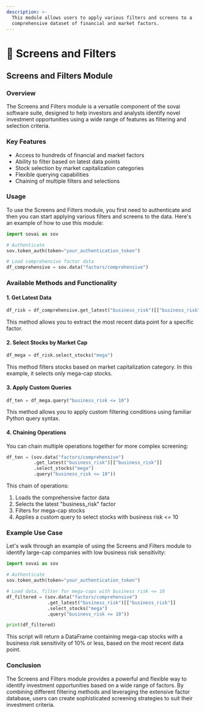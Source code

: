 ```yaml
---
description: >-
  This module allows users to apply various filters and screens to a
  comprehensive dataset of financial and market factors.
---
```


# 🏰 Screens and Filters

## Screens and Filters Module

### Overview

The Screens and Filters module is a versatile component of the sovai software suite, designed to help investors and analysts identify novel investment opportunities using a wide range of features as filtering and selection criteria.&#x20;

### Key Features

* Access to hundreds of financial and market factors
* Ability to filter based on latest data points
* Stock selection by market capitalization categories
* Flexible querying capabilities
* Chaining of multiple filters and selections

### Usage

To use the Screens and Filters module, you first need to authenticate and then you can start applying various filters and screens to the data. Here's an example of how to use this module:

```python
import sovai as sov

# Authenticate
sov.token_auth(token="your_authentication_token")

# Load comprehensive factor data
df_comprehensive = sov.data("factors/comprehensive")
```

### Available Methods and Functionality

#### 1. Get Latest Data

```python
df_risk = df_comprehensive.get_latest("business_risk")[["business_risk"]]
```

This method allows you to extract the most recent data point for a specific factor.

#### 2. Select Stocks by Market Cap

```python
df_mega = df_risk.select_stocks("mega")
```

This method filters stocks based on market capitalization category. In this example, it selects only mega-cap stocks.

#### 3. Apply Custom Queries

```python
df_ten = df_mega.query("business_risk <= 10")
```

This method allows you to apply custom filtering conditions using familiar Python query syntax.

#### 4. Chaining Operations

You can chain multiple operations together for more complex screening:

```python
df_ten = (sov.data("factors/comprehensive")
          .get_latest("business_risk")[["business_risk"]]
          .select_stocks("mega")
          .query("business_risk <= 10"))
```

This chain of operations:

1. Loads the comprehensive factor data
2. Selects the latest "business\_risk" factor
3. Filters for mega-cap stocks
4. Applies a custom query to select stocks with business risk <= 10

### Example Use Case

Let's walk through an example of using the Screens and Filters module to identify large-cap companies with low business risk sensitivity:

```python
import sovai as sov

# Authenticate
sov.token_auth(token="your_authentication_token")

# Load data, filter for mega-caps with business risk <= 10
df_filtered = (sov.data("factors/comprehensive")
               .get_latest("business_risk")[["business_risk"]]
               .select_stocks("mega")
               .query("business_risk <= 10"))

print(df_filtered)
```

This script will return a DataFrame containing mega-cap stocks with a business risk sensitivity of 10% or less, based on the most recent data point.

### Conclusion

The Screens and Filters module provides a powerful and flexible way to identify investment opportunities based on a wide range of factors. By combining different filtering methods and leveraging the extensive factor database, users can create sophisticated screening strategies to suit their investment criteria.
